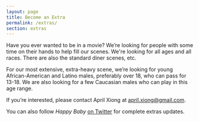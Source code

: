 ```yaml
---
layout: page
title: Become an Extra
permalink: /extras/
section: extras
---
```


Have you ever wanted to be in a movie? We’re looking for people with some time on their hands to help fill our scenes. We're looking for all ages and all races. There are also the standard diner scenes, etc.

For our most extensive, extra-heavy scene, we’re looking for young African-American and Latino males, preferably over 18, who can pass for 13-18. We are also looking for a few Caucasian males who can play in this age range.

If you’re interested, please contact April Xiong at [april.xiong@gmail.com](mailto:april.xiong@gmail.com).

You can also follow <cite>Happy Baby</cite> [on Twitter](https://twitter.com/HappyBabyMovie) for complete extras updates.
